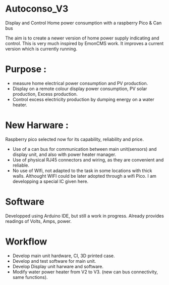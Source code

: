 # Autoconso_V3
Display and Control Home power consumption with a raspberry Pico &amp; Can bus

The aim is to create a newer version of home power supply indicating and control.
This is very much inspired by EmonCMS work. It improves a current version which is currently running.
# Purpose :
- measure home electrical power consumption and PV production.
- Display on a remote colour display power consumption, PV solar production, Excess production.
- Control excess electricity production by dumping energy on a water heater.
# New Harware :
Raspberry pico selected now for its capability, reliability and price.
- Use of a can bus for communication between main unit(sensors) and display unit, and also with power heater manager.
- Use of physical RJ45 connectors and wiring, as they are convenient and reliable.
- No use of WIfi, not adapted to the task in some locations with thick walls. Althought WIFI could be later adopted through a wifi Pico.
I am developping a special IC given here.
# Software
Developped using Arduino IDE, but still a work in progress.
Already provides readings of Volts, Amps, power.
# Workflow
- Develop main unit hardware, CI, 3D printed case.
- Develop and test software for main unit.
- Develop Display unit harware and software.
- Modify water power heater from V2 to V3. (new can bus connectivity, same functions).
